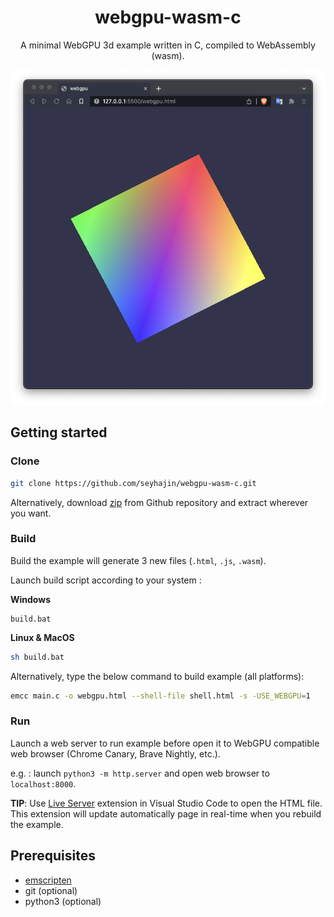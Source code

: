 <div align="center">
<h1>webgpu-wasm-c</h1>

<p>A minimal WebGPU 3d example written in C, compiled to WebAssembly (wasm).</p>

<img src="screen.png"/>

</div>

## Getting started

### Clone

```bash
git clone https://github.com/seyhajin/webgpu-wasm-c.git
```

Alternatively, download [zip](https://github.com/seyhajin/webgpu-wasm-c/archive/refs/heads/master.zip) from Github repository and extract wherever you want.

### Build

Build the example will generate 3 new files (`.html`, `.js`, `.wasm`).

Launch build script according to your system :

**Windows**

```batch
build.bat
```

**Linux & MacOS**

```bash
sh build.bat
```

Alternatively, type the below command to build example (all platforms):

```bash
emcc main.c -o webgpu.html --shell-file shell.html -s -USE_WEBGPU=1
```

### Run

Launch a web server to run example before open it to WebGPU compatible web browser (Chrome Canary, Brave Nightly, etc.).

e.g. : launch `python3 -m http.server` and open web browser to `localhost:8000`.

**TIP**: Use [Live Server](https://marketplace.visualstudio.com/items?itemName=ritwickdey.LiveServer) extension in Visual Studio Code to open the HTML file. This extension will update automatically page in real-time when you rebuild the example.

## Prerequisites

* [emscripten](https://emscripten.org)
* git (optional)
* python3 (optional)
